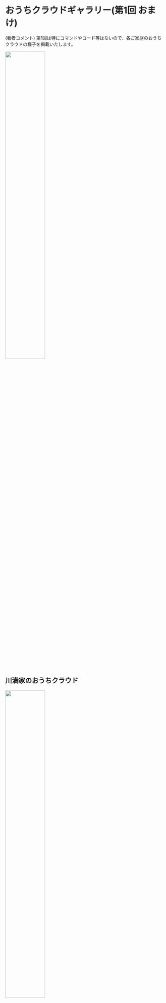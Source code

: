 # おうちクラウドギャラリー(第1回 おまけ)
(著者コメント) 第1回は特にコマンドやコード等はないので、各ご家庭のおうちクラウドの様子を掲載いたします。

<img src="./images/ippan_no_gokatei.png" width="50%">

## 川満家のおうちクラウド
<img src="./images/kawamitsu1_1.jpg" width="50%">

これぞまさに、お手本のようなシンプルなラボです。素晴らしい。

これがおうちクラウドの基本パターンなので、よーーく覚えておいて下さい！

## 佐藤家のおうちクラウド
### Before
<img src="./images/sato1_1.jpg" width="50%"><img src="./images/sato1_2.jpg" width="50%">

1枚目は1台のNUCに必要なパーツ。2枚目は、組み立てた後、ルータに接続してディスプレイやキーボードをつなぎ、動かしている様子。最低限、これだけあれば、おうちクラウドは始まります。

<img src="./images/sato1_3.jpg" width="50%">

4台分NUCを購入してつないだ様子。私はいかにコンパクトにNUCを設置するかに力を注いでいるため、最初はお皿用トレイを購入し、縦に並べてみました。

### (拡張中)
<img src="./images/sato2_1.jpg" width="30%"><img src="./images/sato2_2.jpg" width="30%"><img src="./images/sato2_3.jpg" width="30%">

色々と拡張したい時期に突入しました。まずは停電が多かったためUPSを購入。２枚目は、2.5GbpsのUSB NICを購入。３枚目は、様々なUSBストレージを試しているところ。

<img src="./images/sato2_4.jpg" width="30%">

My書斎を公開。普段のリモートワークは、この２畳の部屋で行われています。この中で、NUCたちはどこにあるかというと・・・、

<img src="./images/sato2_5.jpg" width="50%">

正解は右側のディスプレイの下でした！２台のスイッチやディスプレイ切替器など、つなぐものが増えてきたため、 [ノートパソコンスタンド](https://www.amazon.co.jp/gp/product/B08GP6PQ3F/ref=ppx_yo_dt_b_asin_title_o03_s00?ie=UTF8&psc=1) を購入してみました。

### After
<img src="./images/sato3_1.jpg" width="50%"><img src="./images/sato3_2.jpg" width="50%">

10GbE/マルチGbE対応スイッチを買ってみた。が、2.5GbE USB NIC側が安定してない。。。NUCでマルチGbEは厳しいかも。。

<img src="./images/sato3_3.jpg" width="50%">

[凄く小さなキッチンラック](https://www.amazon.co.jp/gp/product/B007NBYR58/ref=ppx_yo_dt_b_asin_title_o02_s00?ie=UTF8&psc=1) を見つけた！奥行きが狭くなり、メンテがしやすくなった(実は奥行きが狭すぎて、NUCが上手く置けなかったので、2段目にプラ板を敷いてますが。。)。

現在は白いスイッチにも配線して、5台/2ネットワーク系統で安定運用が出来てきました(^ ^)



## 草間家のおうちクラウド
### Before
<img src="./images/kusama1_1.jpg" width="50%"><img src="./images/kusama1_2.jpg" width="50%">

コンセプトは「いかつくない自宅ラボ」とのこと。TVボードと調和してステキ！！

### After
<img src="./images/kusama2_1.jpg" width="50%"><img src="./images/kusama2_2.jpg" width="50%">

ところがある時期から、「自宅を10GbE環境にする！」と宣言し、パーツを揃えたり、果ては家庭内配線まで工事して・・・

<img src="./images/kusama2_3.jpg" width="50%">

見事、「いかついラボ」に変身をとげました！でもぬいぐるみをかざってあって、かわいさは残していますね (^ ^)

NUCではなくキューブPCにすることで、10GbE NICカードなどの拡張性を得ています。ちょっと（かなり）、羨ましい。。。


## 市川家のおうちクラウド
### Before
<img src="./images/ichikawa1_1.jpg" width="50%"><img src="./images/ichikawa1_2.jpg" width="50%">

おしゃれなワゴンにNUCを上手く収めてあり、インテリアにこだわりを感じますね！！

それが・・・、

### After
<img src="./images/ichikawa2_1.jpg" width="50%">

[Supermicro E300-9D](https://www.sunwaytech.co.jp/product/?c=t_products_detail&pk=3427) というガチなやつを購入したとのこと！こんなおしゃれな家にどう設置したのか、続報が待たれますねっ・・・！！

## 槙家のおうちクラウド
### Before
<img src="./images/maki1_1.jpg" width="60%"><img src="./images/maki1_2.jpg" width="30%">

2011年当時のラボの様子とのこと。1Uサーバを購入したようですが、ウルさすぎてトイレにおいていたようです・・・。大変そう。

### After
<img src="./images/maki2_1.jpg" width="60%">

今はNUCで運用しているようです。それでもNUC第6世代からあったり、長期運用をされていて、尊敬します！

## 進藤家のおうちクラウド
<img src="./images/shindo1_1.jpg" width="60%">

トリを務めるのは、VMware CTO, North Asiaの進藤さんのラボです。なんと、ついにハーフラックを自宅に置く強者が現れたという印象ですっ！！ハーフラック、カッコよすぎ・・・。

何故このような構成になったかは[コチラ](https://www.slideshare.net/motonorishindo/lab-gitdnsops-gitdns-ops-in-my-home-lab)

## 総括
あれですね、みんな傾向として、おうちクラウドをはじめると、だんだんイカつくなっていくようですね・・・(^ ^)

みなさんは、おうちクラウドの「**沼**」にハマらないよう、お気をつけ下さい！
